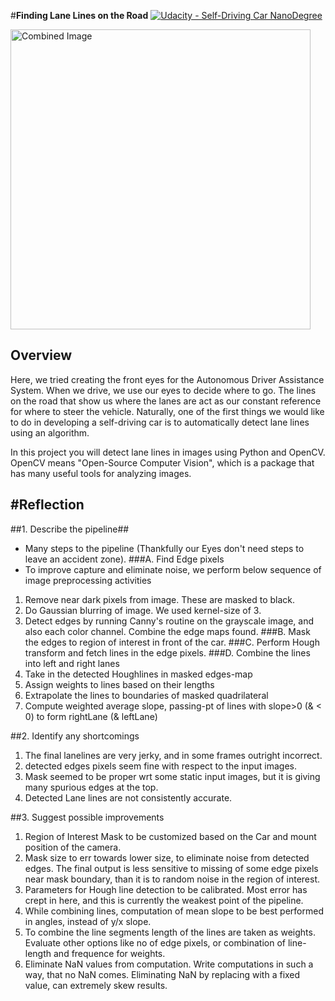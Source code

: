 #**Finding Lane Lines on the Road** 
[![Udacity - Self-Driving Car NanoDegree](https://s3.amazonaws.com/udacity-sdc/github/shield-carnd.svg)](http://www.udacity.com/drive)

<img src="laneLines_thirdPass.jpg" width="480" alt="Combined Image" />

**Overview**
---

Here, we tried creating the front eyes for the Autonomous Driver Assistance System. When we drive, we use our eyes to decide where to go.  The lines on the road that show us where the lanes are act as our constant reference for where to steer the vehicle.  Naturally, one of the first things we would like to do in developing a self-driving car is to automatically detect lane lines using an algorithm.

In this project you will detect lane lines in images using Python and OpenCV.  OpenCV means "Open-Source Computer Vision", which is a package that has many useful tools for analyzing images.  


#**Reflection**
---
##1. Describe the pipeline##
- Many steps to the pipeline (Thankfully our Eyes don't need steps to leave an accident zone).
###A. Find Edge pixels
- To improve capture and eliminate noise, we perform below sequence of image preprocessing activities 
1. Remove near dark pixels from image. These are masked to black. 
2. Do Gaussian blurring of image. We used kernel-size of 3. 
3. Detect edges by running Canny's routine on the grayscale image, and also each color channel. Combine the edge maps found. 
###B. Mask the edges to region of interest in front of the car. 
###C. Perform Hough transform and fetch lines in the edge pixels. 
###D. Combine the lines into left and right lanes
0. Take in the detected Houghlines in masked edges-map
1. Assign weights to lines based on their lengths 
2. Extrapolate the lines to boundaries of masked quadrilateral 
3. Compute weighted average slope, passing-pt of lines with slope>0 (& < 0) to form rightLane (& leftLane)

##2. Identify any shortcomings
1. The final lanelines are very jerky, and in some frames outright incorrect. 
2. detected edges pixels seem fine with respect to the input images.
3. Mask seemed to be proper wrt some static input images, but it is giving many spurious edges at the top. 
4. Detected Lane lines are not consistently accurate. 

##3. Suggest possible improvements
1. Region of Interest Mask to be customized based on the Car and mount position of the camera.
2. Mask size to err towards lower size, to eliminate noise from detected edges. The final output is less sensitive to missing of some edge pixels near mask boundary, than it is to random noise in the region of interest. 
3. Parameters for Hough line detection to be calibrated. Most error has crept in here, and this is currently the weakest point of the pipeline. 
4. While combining lines, computation of mean slope to be best performed in angles, instead of y/x slope. 
5. To combine the line segments length of the lines are taken as weights. Evaluate other options like no of edge pixels, or combination of line-length and frequence for weights. 
6. Eliminate NaN values from computation. Write computations in such a way, that no NaN comes. Eliminating NaN by replacing with a fixed value, can extremely skew results. 

